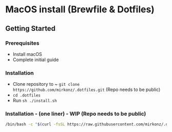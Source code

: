 # MacOS install (Brewfile & Dotfiles)

## Getting Started

### Prerequisites

- Install macOS
- Complete initial guide

### Installation

- Clone repository to ~ `git clone https://github.com/mirkonz/.dotfiles.git` (Repo needs to be public)
- `cd .dotfiles`
- Run `sh ./install.sh`

### Installation - (one liner) - WIP (Repo needs to be public)

```bash
/bin/bash -c "$(curl -fsSL https://raw.githubusercontent.com/mirkonz/.dotfiles/master/install.sh)"
```
